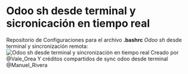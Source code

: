 # Odoo sh desde terminal y sicronicación en tiempo real

Repositorio de Configuraciones para el archivo **.bashrc**
_Odoo sh_ desde terminal y sincronización remota: 
<image src="/images/1.jpg" alt="Odoo sh desde terminal y sincronización en tiempo real ">
Creado por @Vale_Orea 
Y créditos compartidos de sync odoo desde terminal @Manuel_Rivera
